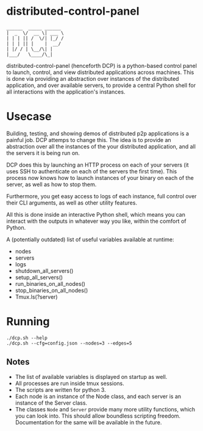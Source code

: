 # distributed-control-panel

```
______  _____ ______
|  _  \/  __ \| ___ \
| | | || /  \/| |_/ /
| | | || |    |  __/
| |/ / | \__/\| |
|___/   \____/\_|
```

distributed-control-panel (henceforth DCP) is a python-based control panel to launch, control, and view distributed applications across machines. This is done via providing an abstraction over instances of the distributed application, and over available servers, to provide a central Python shell for all interactions with the application's instances.

# Usecase
Building, testing, and showing demos of distributed p2p applications is a painful job. DCP attemps to change this.
The idea is to provide an abstraction over all the instances of the your distributed application, and all the servers it is being run on.

DCP does this by launching an HTTP process on each of your servers (it uses SSH to authenticate on each of the servers the first time). This process now knows how to launch instances of your binary on each of the server, as well as how to stop them.

Furthermore, you get easy access to logs of each instance, full control over their CLI arguments, as well as other utility features.

All this is done inside an interactive Python shell, which means you can interact with the outputs in whatever way you like, within the comfort of Python.

A (potentially outdated) list of useful variables available at runtime:
- nodes
- servers
- logs
- shutdown_all_servers()
- setup_all_servers()
- run_binaries_on_all_nodes()
- stop_binaries_on_all_nodes()
- Tmux.ls(?server)

# Running
```
./dcp.sh --help
./dcp.sh --cfg=config.json --nodes=3 --edges=5
```

## Notes
- The list of available variables is displayed on startup as well.
- All processes are run inside tmux sessions.
- The scripts are written for python 3.
- Each node is an instance of the Node class, and each server is an instance of the Server class.
- The classes `Node` and `Server` provide many more utility functions, which you can look into. This should allow boundless scripting freedom. Documentation for the same will be available in the future.
